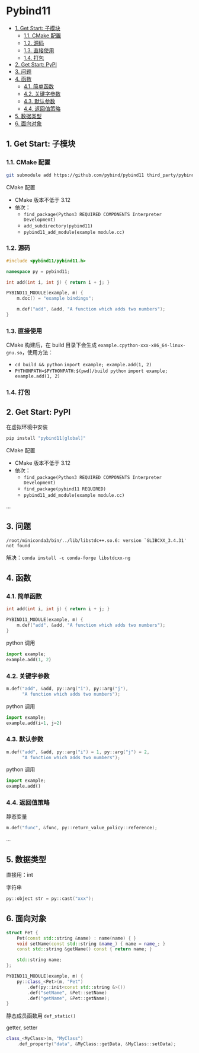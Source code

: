 # Pybind11

- [1. Get Start: 子模块](#1-get-start-子模块)
  - [1.1. CMake 配置](#11-cmake-配置)
  - [1.2. 源码](#12-源码)
  - [1.3. 直接使用](#13-直接使用)
  - [1.4. 打包](#14-打包)
- [2. Get Start: PyPI](#2-get-start-pypi)
- [3. 问题](#3-问题)
- [4. 函数](#4-函数)
  - [4.1. 简单函数](#41-简单函数)
  - [4.2. 关键字参数](#42-关键字参数)
  - [4.3. 默认参数](#43-默认参数)
  - [4.4. 返回值策略](#44-返回值策略)
- [5. 数据类型](#5-数据类型)
- [6. 面向对象](#6-面向对象)

## 1. Get Start: 子模块

### 1.1. CMake 配置

```sh
git submodule add https://github.com/pybind/pybind11 third_party/pybind11
```

CMake 配置

- CMake 版本不低于 3.12
- 依次：
  - `find_package(Python3 REQUIRED COMPONENTS Interpreter Development)`
  - `add_subdirectory(pybind11)`
  - `pybind11_add_module(example module.cc)`

### 1.2. 源码

```cpp
#include <pybind11/pybind11.h>

namespace py = pybind11;

int add(int i, int j) { return i + j; }

PYBIND11_MODULE(example, m) {
    m.doc() = "example bindings";

    m.def("add", &add, "A function which adds two numbers");
}
```

### 1.3. 直接使用

CMake 构建后，在 build 目录下会生成 `example.cpython-xxx-x86_64-linux-gnu.so`，使用方法：

- `cd build && python` `import example; example.add(1, 2)`
- `PYTHONPATH=$PYTHONPATH:$(pwd)/build python` `import example; example.add(1, 2)`

### 1.4. 打包

## 2. Get Start: PyPI

在虚拟环境中安装

```sh
pip install "pybind11[global]"
```

CMake 配置

- CMake 版本不低于 3.12
- 依次：
  - `find_package(Python3 REQUIRED COMPONENTS Interpreter Development)`
  - `find_package(pybind11 REQUIRED)`
  - `pybind11_add_module(example module.cc)`

...

## 3. 问题

``/root/miniconda3/bin/../lib/libstdc++.so.6: version `GLIBCXX_3.4.31' not found``

解决：`conda install -c conda-forge libstdcxx-ng`

## 4. 函数

### 4.1. 简单函数

```cpp
int add(int i, int j) { return i + j; }

PYBIND11_MODULE(example, m) {
    m.def("add", &add, "A function which adds two numbers");
}
```

python 调用

```py
import example;
example.add(1, 2)
```

### 4.2. 关键字参数

```cpp
m.def("add", &add, py::arg("i"), py::arg("j"),
      "A function which adds two numbers");
```

python 调用

```py
import example;
example.add(i=1, j=2)
```

### 4.3. 默认参数

```cpp
m.def("add", &add, py::arg("i") = 1, py::arg("j") = 2,
      "A function which adds two numbers");
```

python 调用

```py
import example;
example.add()
```

### 4.4. 返回值策略

静态变量

```cpp
m.def("func", &func, py::return_value_policy::reference);
```

...

## 5. 数据类型

直接用：int

字符串

```cpp
py::object str = py::cast("xxx");
```

## 6. 面向对象

```cpp
struct Pet {
    Pet(const std::string &name) : name(name) { }
    void setName(const std::string &name_) { name = name_; }
    const std::string &getName() const { return name; }

    std::string name;
};

PYBIND11_MODULE(example, m) {
    py::class_<Pet>(m, "Pet")
        .def(py::init<const std::string &>())
        .def("setName", &Pet::setName)
        .def("getName", &Pet::getName);
}
```

静态成员函数用 `def_static()`

getter, setter

```cpp
class_<MyClass>(m, "MyClass")
    .def_property("data", &MyClass::getData, &MyClass::setData);
```

